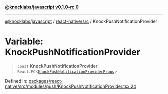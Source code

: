 [**@knocklabs/javascript v0.1.0-rc.0**](../../../README.md)

***

[@knocklabs/javascript](../../../modules.md) / [react-native/src](../README.md) / KnockPushNotificationProvider

# Variable: KnockPushNotificationProvider

> `const` **KnockPushNotificationProvider**: `React.FC`\<[`KnockPushNotificationProviderProps`](../interfaces/KnockPushNotificationProviderProps.md)\>

Defined in: [packages/react-native/src/modules/push/KnockPushNotificationProvider.tsx:24](https://github.com/knocklabs/javascript/blob/main/packages/react-native/src/modules/push/KnockPushNotificationProvider.tsx#L24)
